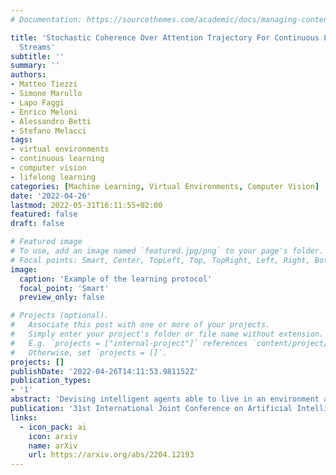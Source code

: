```yaml
---
# Documentation: https://sourcethemes.com/academic/docs/managing-content/

title: 'Stochastic Coherence Over Attention Trajectory For Continuous Learning In Video
  Streams'
subtitle: ''
summary: ''
authors:
- Matteo Tiezzi
- Simone Marullo
- Lapo Faggi
- Enrico Meloni
- Alessandro Betti
- Stefano Melacci
tags:
- virtual environments
- continuous learning
- computer vision
- lifelong learning
categories: [Machine Learning, Virtual Environments, Computer Vision]
date: '2022-04-26'
lastmod: 2022-05-31T16:11:55+02:00
featured: false
draft: false

# Featured image
# To use, add an image named `featured.jpg/png` to your page's folder.
# Focal points: Smart, Center, TopLeft, Top, TopRight, Left, Right, BottomLeft, Bottom, BottomRight.
image:
  caption: 'Example of the learning protocol'
  focal_point: 'Smart'
  preview_only: false

# Projects (optional).
#   Associate this post with one or more of your projects.
#   Simply enter your project's folder or file name without extension.
#   E.g. `projects = ["internal-project"]` references `content/project/deep-learning/index.md`.
#   Otherwise, set `projects = []`.
projects: []
publishDate: '2022-04-26T14:11:53.981152Z'
publication_types:
- '1'
abstract: 'Devising intelligent agents able to live in an environment and learn by observing the surroundings is a longstanding goal of Artificial Intelligence. From a bare Machine Learning perspective, challenges arise when the agent is prevented from leveraging large fully-annotated dataset, but rather the interactions with supervisory signals are sparsely distributed over space and time. This paper proposes a novel neural-network-based approach to progressively and autonomously develop pixel-wise representations in a video stream. The proposed method is based on a human-like attention mechanism that allows the agent to learn by observing what is moving in the attended locations. Spatio-temporal stochastic coherence along the attention trajectory, paired with a contrastive term, leads to an unsupervised learning criterion that naturally copes with the considered setting. Differently from most existing works, the learned representations are used in open-set class-incremental classification of each frame pixel, relying on few supervisions. Our experiments leverage 3D virtual environments and they show that the proposed agents can learn to distinguish objects just by observing the video stream. Inheriting features from state-of-the art models is not as powerful as one might expect.'
publication: '31st International Joint Conference on Artificial Intelligence (IJCAI-ECAI 2022)'
links:
  - icon_pack: ai
    icon: arxiv
    name: arXiv
    url: https://arxiv.org/abs/2204.12193
---
```

